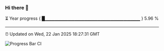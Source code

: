 ### Hi there 👋

⏳ Year progress { █▁▁▁▁▁▁▁▁▁▁▁▁▁▁▁▁▁▁▁▁▁▁▁▁▁▁▁▁▁ } 5.96 %

---

⏰ Updated on Wed, 22 Jan 2025 18:27:31 GMT

![Progress Bar CI](https://github.com/liununu/liununu/workflows/Progress%20Bar%20CI/badge.svg)
